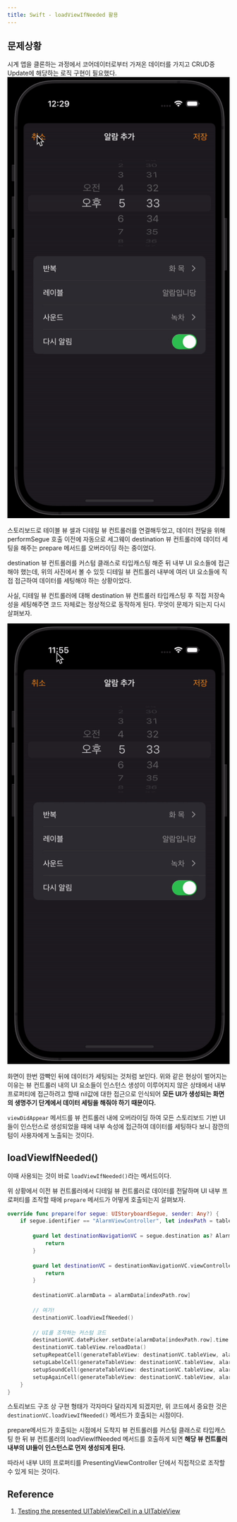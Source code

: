 ```yaml
---
title: Swift - loadViewIfNeeded 활용
---
```


## 문제상황

시계 앱을 클론하는 과정에서 코어데이터로부터 가져온 데이터를 가지고 CRUD중 Update에 해당하는 로직 구현이 필요했다.
![18-1](../.vuepress/assets/snack/18-1.gif)

스토리보드로 테이블 뷰 셀과 디테일 뷰 컨트롤러를 연결해두었고, 데이터 전달을 위해 performSegue 호출 이전에 자동으로 세그웨이 destination 뷰 컨트롤러에 데이터 세팅을 해주는 prepare 메서드를 오버라이딩 하는 중이었다.

destination 뷰 컨트롤러를 커스텀 클래스로 타입캐스팅 해준 뒤 내부 UI 요소들에 접근해야 했는데, 위의 사진에서 볼 수 있듯 디테일 뷰 컨트롤러 내부에 여러 UI 요소들에 직접 접근하여 데이터를 세팅해야 하는 상황이었다.

사실, 디테일 뷰 컨트롤러에 대해 destination 뷰 컨트롤러 타입캐스팅 후 직접 저장속성을 세팅해주면 코드 자체로는 정상적으로 동작하게 된다. 무엇이 문제가 되는지 다시 살펴보자.

![18-2](../.vuepress/assets/snack/18-2.gif)

화면이 한번 깜빡인 뒤에 데이터가 세팅되는 것처럼 보인다. 위와 같은 현상이 벌어지는 이유는 뷰 컨트롤러 내의 UI 요소들이 인스턴스 생성이 이루어지지 않은 상태에서 내부 프로퍼티에 접근하려고 할때 nil값에 대한 접근으로 인식되어 **모든 UI가 생성되는 화면의 생명주기 단계에서 데이터 세팅을 해줘야 하기 때문이다.**

`viewDidAppear` 메서드를 뷰 컨트롤러 내에 오버라이딩 하여 모든 스토리보드 기반 UI들이 인스턴스로 생성되었을 때에 내부 속성에 접근하여 데이터를 세팅하다 보니 잠깐의 텀이 사용자에게 노출되는 것이다.

## loadViewIfNeeded()

이때 사용되는 것이 바로 `loadViewIfNeeded()`라는 메서드이다.

위 상황에서 이전 뷰 컨트롤러에서 디테일 뷰 컨트롤러로 데이터를 전달하며 UI 내부 프로퍼티를 조작할 때에 `prepare` 메서드가 어떻게 호출되는지 살펴보자.

```swift
override func prepare(for segue: UIStoryboardSegue, sender: Any?) {
    if segue.identifier == "AlarmViewController", let indexPath = tableView.indexPathForSelectedRow{

        guard let destinationNavigationVC = segue.destination as? AlarmGenerateNavigationController else {
            return
        }

        guard let destinationVC = destinationNavigationVC.viewControllers.first as? AlarmGenerateViewController else {
            return
        }

        destinationVC.alarmData = alarmData[indexPath.row]

        // 여기!
        destinationVC.loadViewIfNeeded()

        // UI를 조작하는 커스텀 코드
        destinationVC.datePicker.setDate(alarmData[indexPath.row].time!, animated: false)
        destinationVC.tableView.reloadData()
        setupRepeatCell(generateTableView: destinationVC.tableView, alarm: alarmData[indexPath.row])
        setupLabelCell(generateTableView: destinationVC.tableView, alarm: alarmData[indexPath.row])
        setupSoundCell(generateTableView: destinationVC.tableView, alarm: alarmData[indexPath.row])
        setupAgainCell(generateTableView: destinationVC.tableView, alarm: alarmData[indexPath.row])
    }
}
```

스토리보드 구조 상 구현 형태가 각자마다 달라지게 되겠지만, 위 코드에서 중요한 것은 `destinationVC.loadViewIfNeeded()` 메서드가 호출되는 시점이다.

prepare메서드가 호출되는 시점에서 도착지 뷰 컨트롤러를 커스텀 클래스로 타입캐스팅 한 뒤 뷰 컨트롤러의 loadViewIfNeeded 메서드를 호출하게 되면 **해당 뷰 컨트롤러 내부의 UI들이 인스턴스로 먼저 생성되게 된다.**

따라서 내부 UI의 프로퍼티를 PresentingViewController 단에서 직접적으로 조작할 수 있게 되는 것이다.

## Reference

1. [Testing the presented UITableViewCell in a UITableView](https://stackoverflow.com/questions/56592213/testing-the-presented-uitableviewcell-in-a-uitableview)
